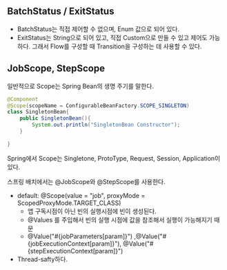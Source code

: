 ## BatchStatus / ExitStatus

- BatchStatus는 직접 제어할 수 없으며, Enum 값으로 되어 있다.
- ExitStatus는 String으로 되어 있고, 직접 Custom으로 만들 수 있고 제어도 가능하다. 그래서 Flow를 구성할 때 Transition을 구성하는 데 사용할 수 있다.

## JobScope, StepScope

일반적으로 Scope는 Spring Bean의 생명 주기를 말한다.

```java
@Component
@Scope(scopeName = ConfigurableBeanFactory.SCOPE_SINGLETON)
class SingletonBean{
    public SingletonBean(){
        System.out.println("SingletonBean Constructor");
    }
    
}
```

Spring에서 Scope는 Singletone, ProtoType, Request, Session, Application이 있다.

스프링 배치에서는 @JobScope와 @StepScope를 사용한다.
- default: @Scope(value = "job", proxyMode = ScopedProxyMode.TARGET_CLASS)
  - 앱 구독시점이 아닌 빈의 실행시점에 빈이 생성된다.
  - @Values 를 주입해서 빈의 실행 시점에 값을 참조해서 실행이 가능해지기 때문
  - @Value("#{jobParameters[param]}") ,@Value("#{jobExecutionContext[param]}"), @Value("#{stepExecutionContext[param]}")
- Thread-safty하다.

